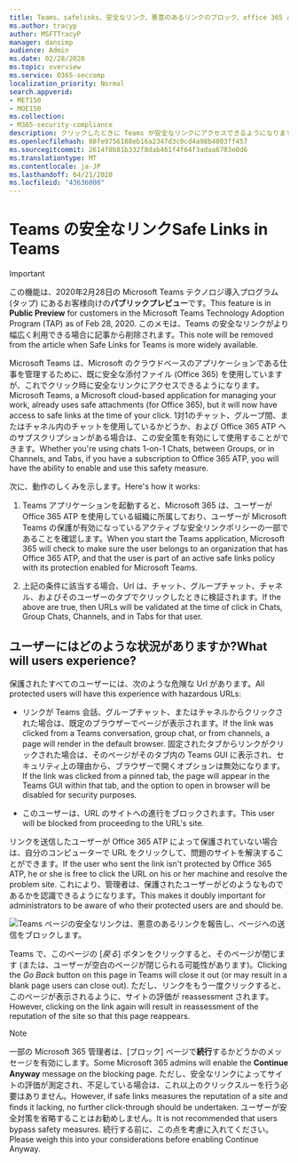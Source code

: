 ```yaml
---
title: Teams、safelinks、安全なリンク、悪意のあるリンクのブロック、office 365 atp、Teams の安全なリンク、ユーザーによる不正なリンクのクリックを阻止する悪意のあるリンク
ms.author: tracyp
author: MSFTTracyP
manager: dansimp
audience: Admin
ms.date: 02/28/2020
ms.topic: overview
ms.service: O365-seccomp
localization_priority: Normal
search.appverid:
- MET150
- MOE150
ms.collection:
- M365-security-compliance
description: クリックしたときに Teams が安全なリンクにアクセスできるようになります。 1対1のチャット、グループ間、またはチャネル内のチャットを使用しているかどうか、および Office 365 ATP へのサブスクリプションがある場合は、このセーフティ機能を有効にして使用することができます。
ms.openlocfilehash: 88fe9756188eb16a2347d3c0cd4a98b4003ff457
ms.sourcegitcommit: 2614f8b81b332f8dab461f4f64f3adaa6703e0d6
ms.translationtype: MT
ms.contentlocale: ja-JP
ms.lasthandoff: 04/21/2020
ms.locfileid: "43636000"
---
```

<!--06/21/2019-->

# <a name="safe-links-in-teams"></a><span data-ttu-id="96bbb-104">Teams の安全なリンク</span><span class="sxs-lookup"><span data-stu-id="96bbb-104">Safe Links in Teams</span></span>

> [!IMPORTANT]
> <span data-ttu-id="96bbb-105">この機能は、2020年2月28日の Microsoft Teams テクノロジ導入プログラム (タップ) にあるお客様向けの**パブリックプレビュー**です。</span><span class="sxs-lookup"><span data-stu-id="96bbb-105">This feature is in **Public Preview** for customers in the Microsoft Teams Technology Adoption Program (TAP) as of Feb 28, 2020.</span></span> <span data-ttu-id="96bbb-106">このメモは、Teams の安全なリンクがより幅広く利用できる場合に記事から削除されます。</span><span class="sxs-lookup"><span data-stu-id="96bbb-106">This note will be removed from the article when Safe Links for Teams is more widely available.</span></span>

<span data-ttu-id="96bbb-107">Microsoft Teams は、Microsoft のクラウドベースのアプリケーションである仕事を管理するために、既に安全な添付ファイル (Office 365) を使用していますが、これでクリック時に安全なリンクにアクセスできるようになります。</span><span class="sxs-lookup"><span data-stu-id="96bbb-107">Microsoft Teams, a Microsoft cloud-based application for managing your work, already uses safe attachments (for Office 365), but it will now have access to safe links at the time of your click.</span></span> <span data-ttu-id="96bbb-108">1対1のチャット、グループ間、またはチャネル内のチャットを使用しているかどうか、および Office 365 ATP へのサブスクリプションがある場合は、この安全策を有効にして使用することができます。</span><span class="sxs-lookup"><span data-stu-id="96bbb-108">Whether you're using chats 1-on-1 Chats, between Groups, or in Channels, and Tabs, if you have a subscription to Office 365 ATP, you will have the ability to enable and use this safety measure.</span></span>

<span data-ttu-id="96bbb-109">次に、動作のしくみを示します。</span><span class="sxs-lookup"><span data-stu-id="96bbb-109">Here's how it works:</span></span> 

1. <span data-ttu-id="96bbb-110">Teams アプリケーションを起動すると、Microsoft 365 は、ユーザーが Office 365 ATP を使用している組織に所属しており、ユーザーが Microsoft Teams の保護が有効になっているアクティブな安全リンクポリシーの一部であることを確認します。</span><span class="sxs-lookup"><span data-stu-id="96bbb-110">When you start the Teams application, Microsoft 365 will check to make sure the user belongs to an organization that has Office 365 ATP, and that the user is part of an active safe links policy with its protection enabled for Microsoft Teams.</span></span>

2. <span data-ttu-id="96bbb-111">上記の条件に該当する場合、Url は、チャット、グループチャット、チャネル、およびそのユーザーのタブでクリックしたときに検証されます。</span><span class="sxs-lookup"><span data-stu-id="96bbb-111">If the above are true, then URLs will be validated at the time of click in Chats, Group Chats, Channels, and in Tabs for that user.</span></span>
 
## <a name="what-will-users-experience"></a><span data-ttu-id="96bbb-112">ユーザーにはどのような状況がありますか?</span><span class="sxs-lookup"><span data-stu-id="96bbb-112">What will users experience?</span></span> 

<span data-ttu-id="96bbb-113">保護されたすべてのユーザーには、次のような危険な Url があります。</span><span class="sxs-lookup"><span data-stu-id="96bbb-113">All protected users will have this experience with hazardous URLs:</span></span> 

- <span data-ttu-id="96bbb-114">リンクが Teams 会話、グループチャット、またはチャネルからクリックされた場合は、既定のブラウザーでページが表示されます。</span><span class="sxs-lookup"><span data-stu-id="96bbb-114">If the link was clicked from a Teams conversation, group chat, or from channels, a page will render in the default browser.</span></span> <span data-ttu-id="96bbb-115">固定されたタブからリンクがクリックされた場合は、そのページがそのタブ内の Teams GUI に表示され、セキュリティ上の理由から、ブラウザーで開くオプションは無効になります。</span><span class="sxs-lookup"><span data-stu-id="96bbb-115">If the link was clicked from a pinned tab, the page will appear in the Teams GUI within that tab, and the option to open in browser will be disabled for security purposes.</span></span>

- <span data-ttu-id="96bbb-116">このユーザーは、URL のサイトへの進行をブロックされます。</span><span class="sxs-lookup"><span data-stu-id="96bbb-116">This user will be blocked from proceeding to the URL's site.</span></span>

<span data-ttu-id="96bbb-117">リンクを送信したユーザーが Office 365 ATP によって保護されていない場合は、自分のコンピューターで URL をクリックして、問題のサイトを解決することができます。</span><span class="sxs-lookup"><span data-stu-id="96bbb-117">If the user who sent the link isn't protected by Office 365 ATP, he or she is free to click the URL on his or her machine and resolve the problem site.</span></span> <span data-ttu-id="96bbb-118">これにより、管理者は、保護されたユーザーがどのようなものであるかを認識できるようになります。</span><span class="sxs-lookup"><span data-stu-id="96bbb-118">This makes it doubly important for administrators to be aware of who their protected users are and should be.</span></span>

![Teams ページの安全なリンクは、悪意のあるリンクを報告し、ページへの送信をブロックします。](/microsoft-365/media/TP_SafelinksForTeams_Malicious.png)

<span data-ttu-id="96bbb-120">Teams で、このページの [*戻る*] ボタンをクリックすると、そのページが閉じます (または、ユーザーが空白のページが閉じられる可能性があります)。</span><span class="sxs-lookup"><span data-stu-id="96bbb-120">Clicking the *Go Back* button on this page in Teams will close it out (or may result in a blank page users  can close out).</span></span> <span data-ttu-id="96bbb-121">ただし、リンクをもう一度クリックすると、このページが表示されるように、サイトの評価が reassessment されます。</span><span class="sxs-lookup"><span data-stu-id="96bbb-121">However, clicking on the link again will result in reassessment of the reputation of the site so that this page reappears.</span></span>

> [!NOTE]
><span data-ttu-id="96bbb-122">一部の Microsoft 365 管理者は、[ブロック] ページで**続行**するかどうかのメッセージを有効にします。</span><span class="sxs-lookup"><span data-stu-id="96bbb-122">Some Microsoft 365 admins will enable the **Continue Anyway** message on the blocking page.</span></span> <span data-ttu-id="96bbb-123">ただし、安全なリンクによってサイトの評価が測定され、不足している場合は、これ以上のクリックスルーを行う必要はありません。</span><span class="sxs-lookup"><span data-stu-id="96bbb-123">However, if safe links measures the reputation of a site and finds it lacking, no further click-through should be undertaken.</span></span> <span data-ttu-id="96bbb-124">ユーザーが安全対策を省略することはお勧めしません。</span><span class="sxs-lookup"><span data-stu-id="96bbb-124">It is not recommended that users bypass safety measures.</span></span> <span data-ttu-id="96bbb-125">続行する前に、この点を考慮に入れてください。</span><span class="sxs-lookup"><span data-stu-id="96bbb-125">Please weigh this into your considerations before enabling Continue Anyway.</span></span> 

